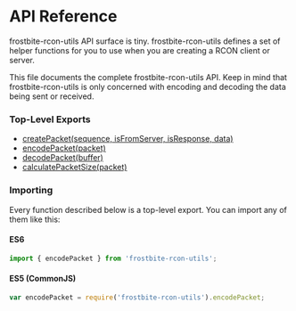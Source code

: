 # API Reference

frostbite-rcon-utils API surface is tiny. frostbite-rcon-utils defines a set of helper functions for you to use when you are creating a RCON client or server.

This file documents the complete frostbite-rcon-utils API. Keep in mind that frostbite-rcon-utils is only concerned with encoding and decoding the data being sent or received.

### Top-Level Exports
* [createPacket(sequence, isFromServer, isResponse, data)](createPacket.md)
* [encodePacket(packet)](encodePacket.md)
* [decodePacket(buffer)](decodePacket.md)
* [calculatePacketSize(packet)](calculatePacketSize.md)

### Importing

Every function described below is a top-level export. You can import any of them like this:

#### ES6

```js
import { encodePacket } from 'frostbite-rcon-utils';
```

#### ES5 (CommonJS)

```js
var encodePacket = require('frostbite-rcon-utils').encodePacket;
```
